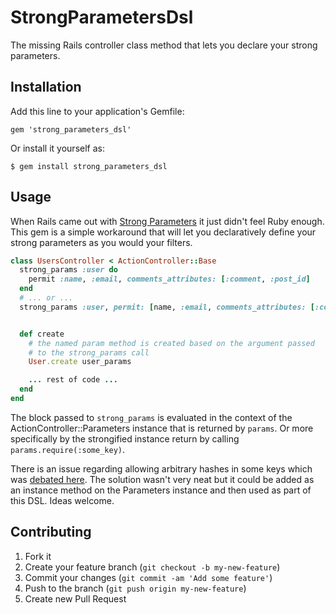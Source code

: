 # StrongParametersDsl

The missing Rails controller class method that lets you declare your strong parameters.

## Installation

Add this line to your application's Gemfile:

    gem 'strong_parameters_dsl'

Or install it yourself as:

    $ gem install strong_parameters_dsl

## Usage

When Rails came out with [Strong Parameters](http://edgeapi.rubyonrails.org/classes/ActionController/StrongParameters.html) it just didn't feel Ruby enough.
This gem is a simple workaround that will let you declaratively define your strong parameters as you would your filters.

```ruby
class UsersController < ActionController::Base
  strong_params :user do
    permit :name, :email, comments_attributes: [:comment, :post_id]
  end
  # ... or ...
  strong_params :user, permit: [name, :email, comments_attributes: [:comment, :post_id]]


  def create
    # the named param method is created based on the argument passed
    # to the strong_params call
    User.create user_params

    ... rest of code ...
  end
end
```

The block passed to ```strong_params``` is evaluated in the context of the ActionController::Parameters instance that is returned by ```params```.
Or more specifically by the strongified instance return by calling ```params.require(:some_key)```.

There is an issue regarding allowing arbitrary hashes in some keys which was [debated here](https://github.com/rails/rails/issues/9454#issuecomment-14167664).
The solution wasn't very neat but it could be added as an instance method on the Parameters instance and then used as part of this DSL. Ideas welcome.

## Contributing

1. Fork it
2. Create your feature branch (`git checkout -b my-new-feature`)
3. Commit your changes (`git commit -am 'Add some feature'`)
4. Push to the branch (`git push origin my-new-feature`)
5. Create new Pull Request
